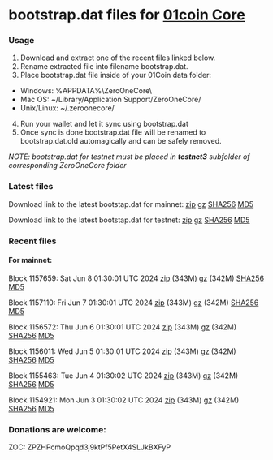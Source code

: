 # bootstrap.dat files for [01coin Core](https://01coin.io)

### Usage

1. Download and extract one of the recent files linked below.
2. Rename extracted file into filename bootstrap.dat.
3. Place bootstrap.dat file inside of your 01Coin data folder:
 - Windows: %APPDATA%\ZeroOneCore\
 - Mac OS: ~/Library/Application Support/ZeroOneCore/
 - Unix/Linux: ~/.zeroonecore/
4. Run your wallet and let it sync using bootstrap.dat
5. Once sync is done bootstrap.dat file will be renamed to bootstrap.dat.old automagically and can be safely removed.

_NOTE: bootstrap.dat for testnet must be placed in **testnet3** subfolder of corresponding ZeroOneCore folder_

### Latest files
Download link to the latest bootstap.dat for mainnet: [zip](https://files.01coin.io/mainnet/bootstrap.dat.zip) [gz](https://files.01coin.io/mainnet/bootstrap.dat.tar.gz) [SHA256](https://files.01coin.io/mainnet/sha256.txt) [MD5](https://files.01coin.io/mainnet/md5.txt)

Download link to the latest bootstap.dat for testnet: [zip](https://files.01coin.io/testnet/bootstrap.dat.zip) [gz](https://files.01coin.io/testnet/bootstrap.dat.tar.gz) [SHA256](https://files.01coin.io/testnet/sha256.txt) [MD5](https://files.01coin.io/testnet/md5.txt)

### Recent files

#### For mainnet:

Block 1157659: Sat Jun  8 01:30:01 UTC 2024 [zip](https://files.01coin.io/mainnet/2024-06-08/bootstrap.dat.zip) (343M) [gz](https://files.01coin.io/mainnet/2024-06-08/bootstrap.dat.tar.gz) (342M) [SHA256](https://files.01coin.io/mainnet/2024-06-08/sha256.txt) [MD5](https://files.01coin.io/mainnet/2024-06-08/md5.txt)

Block 1157110: Fri Jun  7 01:30:01 UTC 2024 [zip](https://files.01coin.io/mainnet/2024-06-07/bootstrap.dat.zip) (343M) [gz](https://files.01coin.io/mainnet/2024-06-07/bootstrap.dat.tar.gz) (342M) [SHA256](https://files.01coin.io/mainnet/2024-06-07/sha256.txt) [MD5](https://files.01coin.io/mainnet/2024-06-07/md5.txt)

Block 1156572: Thu Jun  6 01:30:01 UTC 2024 [zip](https://files.01coin.io/mainnet/2024-06-06/bootstrap.dat.zip) (343M) [gz](https://files.01coin.io/mainnet/2024-06-06/bootstrap.dat.tar.gz) (342M) [SHA256](https://files.01coin.io/mainnet/2024-06-06/sha256.txt) [MD5](https://files.01coin.io/mainnet/2024-06-06/md5.txt)

Block 1156011: Wed Jun  5 01:30:01 UTC 2024 [zip](https://files.01coin.io/mainnet/2024-06-05/bootstrap.dat.zip) (343M) [gz](https://files.01coin.io/mainnet/2024-06-05/bootstrap.dat.tar.gz) (342M) [SHA256](https://files.01coin.io/mainnet/2024-06-05/sha256.txt) [MD5](https://files.01coin.io/mainnet/2024-06-05/md5.txt)

Block 1155463: Tue Jun  4 01:30:02 UTC 2024 [zip](https://files.01coin.io/mainnet/2024-06-04/bootstrap.dat.zip) (343M) [gz](https://files.01coin.io/mainnet/2024-06-04/bootstrap.dat.tar.gz) (342M) [SHA256](https://files.01coin.io/mainnet/2024-06-04/sha256.txt) [MD5](https://files.01coin.io/mainnet/2024-06-04/md5.txt)

Block 1154921: Mon Jun  3 01:30:02 UTC 2024 [zip](https://files.01coin.io/mainnet/2024-06-03/bootstrap.dat.zip) (343M) [gz](https://files.01coin.io/mainnet/2024-06-03/bootstrap.dat.tar.gz) (342M) [SHA256](https://files.01coin.io/mainnet/2024-06-03/sha256.txt) [MD5](https://files.01coin.io/mainnet/2024-06-03/md5.txt)


### Donations are welcome:

ZOC: ZPZHPcmoQpqd3j9ktPf5PetX4SLJkBXFyP
